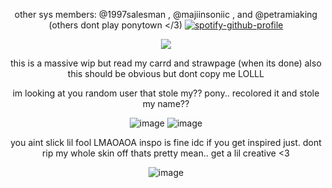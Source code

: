 <div align="center">

other sys members: @1997salesman , @majiinsoniic , and @petramiaking (others dont play ponytown </3)
[![spotify-github-profile](https://spotify-github-profile.kittinanx.com/api/view?uid=lgn8nh3po087lt9ibj8bm1r0w&cover_image=true&theme=default&show_offline=false&background_color=000000&interchange=false&bar_color=53b14f)](https://github.com/kittinan/spotify-github-profile)













![](https://komarev.com/ghpvc/?username=77rings&color=0160f8&abbreviated=true&style=for-the-badge)



this is a massive wip but read my carrd and strawpage (when its done) also this should be obvious but dont copy me LOLLL

im looking at you random user that stole my?? pony.. recolored it and stole my name??

![image](https://github.com/user-attachments/assets/7862ed10-5c1b-42a7-a0a8-17693911b47d)
![image](https://github.com/user-attachments/assets/4be7b127-f5ae-4a31-9f2e-19eb54c32d0c)

you aint slick lil fool LMAOAOA
inspo is fine idc if you get inspired  just. dont rip my whole skin off thats pretty mean.. get a lil creative <3

![image](https://github.com/user-attachments/assets/f3a83b7d-0ddb-4879-a748-768547ca0988)


